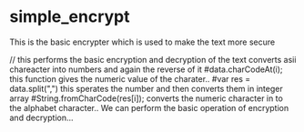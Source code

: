 # simple_encrypt
This is the basic encrypter which is used to make the text more secure

// this performs the basic encryption and decryption of the text 
converts asii chareacter into numbers and again the reverse of it
#data.charCodeAt(i);
this function gives the numeric value of the charater..
#var res = data.split(",")
this sperates the number and then converts them in integer array 
#String.fromCharCode(res[i]);
converts the numeric character in to the alphabet character..
We can perform the basic operation of encryption and decryption...
